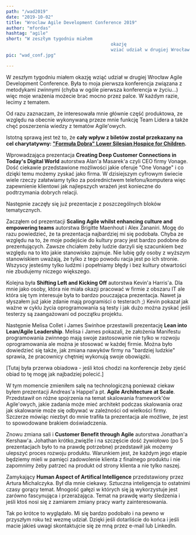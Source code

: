 ```yaml
--- 
path: "/wad2019"
date: "2019-10-02"
title: "Wroclaw Agile Development Conference 2019"
author: "mfordas"
hashtag: "agile"
short: "W zeszłym tygodniu miałem
                                        okazję
                                        wziać udział w drugiej Wrocław Agile Development Conference..."
pic: "wad_conf.jpg"

---
```


  <div>
                            <p class="w3-left w3-justify" style="width:100%;">W zeszłym tygodniu miałem okazję wziąć
                                udział w drugiej Wrocław Agile Development Conference.
                                Była to moja pierwsza konferencja związana z metodykami zwinnymi (chyba w ogóle
                                pierwsza konferencja w życiu...) więc moje wrażenia możecie brać mocno przez palce.
                                W każdym
                                razie, lecimy z tematem.
                            </p>
                            <p class="w3-left w3-justify" style="width:100%;">
                                Od razu zaznaczam, że interesowała mnie głównie część produktowa, ze względu na
                                obecnie wykonywaną przeze mnie funkcję Team Lidera a także chęć poszerzenia wiedzy z
                                tematów Agile'owych.
                            </p>
                            <p class="w3-left w3-justify" style="width:100%;">Istotną sprawą jest też to, że <b>cały
                                    wpływ z biletów
                                    został przekazany na cel charytatywny: <a href="https://formuladobra.pl/">"Formuła
                                        Dobra" Lower Silesian Hospice for
                                        Children</a>.</b></p>
                            <p class="w3-left w3-justify" style="width:100%;">
                                Wprowadzająca prezentacja <b>Creating Deep Customer Connections in Today's Digital
                                    World</b> autorstwa Alan'a Masarek'a
                                czyli CEO firmy Vonage. Dość ciekawie przedstawione możliwości jakie oferuje "One
                                Vonage" i co dzięki temu możemy zyskać jako firma.
                                W dzisiejszym cyfrowym świecie wiele rzeczy załatwiamy tylko za pośrednictwem
                                telefonu/komputera więc zapewnienie klientowi jak najlepszych wrażeń
                                jest konieczne do podtrzymania dobrych relacji.
                            </p>
                            <p class="w3-left w3-justify" style="width:100%;">
                                Następnie zaczęły się już prezentacje z poszczególnych bloków tematycznych.
                            </p>
                            <p class="w3-left w3-justify" style="width:100%;">
                                Zacząłem od prezentacji <b>Scaling Agile whilst enhancing culture and empowering
                                    teams</b> autorstwa Brigitte Maenhout i Alex Zananiri.
                                Mogę do razu powiedzieć, że ta prezentacja najbardziej mi się podobała. Chyba ze
                                względu na to, że moje podejście do kultury pracy jest
                                bardzo podobne do prezentujących. Zawsze chciałem żeby ludzie darzyli się szacunkiem
                                bez względu na to kto jakie stanowisko zajmuje. Nie lubię
                                gdy osoby z wyższym stanowiskiem uważają, że tylko z tego powodu racja jest po ich
                                stronie. Wszyscy jesteśmy tylko ludźmi i popełniamy błędy i bez
                                kultury otwartości nie zbudujemy niczego większego.
                            </p>
                            <p class="w3-left w3-justify" style="width:100%;">
                                Kolejna była <b>Shifting Left and Kicking Off</b> autorstwa Kevin'a Harris'a.
                                Dla mnie jako osoby, która nie miała okazji pracować w firmie z obszaru IT ale która
                                się tym interesuje była to bardzo pouczająca prezentacja.
                                Nawet ja słyszałem już jakie zdanie mają programiści o testerach ;) Kevin pokazał
                                jak ważne w cyklu życia oprogramowania są testy i jak dużo można zyskać
                                jeśli testerzy są zaangażowani od początku projektu.
                            </p>
                            <p class="w3-left w3-justify" style="width:100%;">
                                Następnie Melisa Collet i James Swinhoe przestawili prezentację <b>Lean into
                                    Lean/Agile Leadership</b>.
                                Melisa i James pokazali, że założenia Manifestu programowania zwinnego mają swoje
                                zastosowanie nie tylko w rozwoju oprogramowania ale można je stosować w każdej
                                firmie. Można było dowiedzieć się także, jak zmiana nawyków firmy na "bardziej
                                ludzkie" sprawia, że pracownicy chętniej wykonują swoje obowiązki.
                            </p>
                            <p class="w3-left w3-justify" style="width:100%;">
                                [Tutaj była przerwa obiadowa - jeśli ktoś chodzi na konferencje żeby zjeść obiad to
                                tę mogę jak najbadziej polecić.]
                            </p>
                            <p class="w3-left w3-justify" style="width:100%;">
                                W tym momencie zmieniłem salę na technologiczną ponieważ ciekaw byłem prezentacji
                                Andreas'a Happel'a pt. <b>Agile Architecture at Scale</b>.
                                Przedstawił on różne spojrzenia na temat skalowania framework'ów Agile'owych, jakie
                                zadania może mieć architekt podczas skalowania oraz jak skalowanie może się
                                odbywać w zależności od wielkości firmy. Szczerze mówiąc niezbyt do mnie trafiła ta
                                prezentacja ale możliwe, że jest to spowodowane brakiem doświadczenia.
                            </p>
                            <p class="w3-left w3-justify" style="width:100%;">
                                Znowu zmiana sali i <b>Customer Benefit through Agile</b> autorstwa Jonathan'a
                                Kershaw'a.
                                Johathan krótko,zwięźle i na szczęście dość żywiołowo (po 5 prezentacjach było to na
                                prawdę potrzebne) przedstawił jak możemy ulepszyć proces rozwoju
                                produktu. Warunkiem jest, że każdym jego etapie będziemy mieli w pamięci zadowolenie
                                klienta z finalnego produktu i nie zapomnimy żeby patrzeć na produkt
                                od strony klienta a nie tylko naszej.
                            </p>
                            <p class="w3-left w3-justify" style="width:100%;">
                                Zamykający <b>Human Aspect of Artifical Intelligence</b> przedstawiony przez Artura
                                Michalczyka.
                                Był dla mnie ciekawy. Sztuczna inteligencja to ostatnimi czasy gorący temat. Mnogość
                                gałęzi w których się ją wykorzystuje jest zarówno fascynująca
                                i przerażająca. Temat na prawdę warty śledzenia i jeśli ktoś nosi się z zamiarem
                                zmiany pracy warty zainteresowania.
                            </p>
                            <p class="w3-left w3-justify" style="width:100%;">
                                Tak po krótce to wyglądało. Mi się bardzo podobało i na pewno w przyszłym roku też
                                wezmę udział. Dzięki jeśli dotarliście do końca i jeśli macie jakieś uwagi
                                skontaktujcie się
                                ze mną przez e-mail lub LinkedIn.
                            </p>
                        </div>
                           